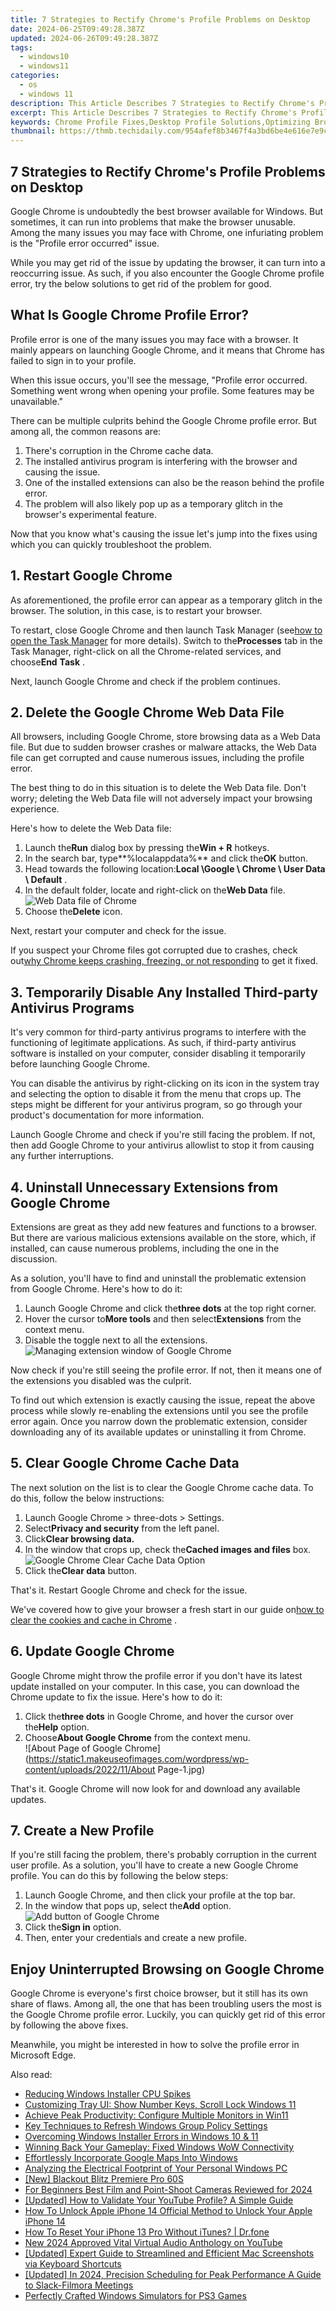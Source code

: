```yaml
---
title: 7 Strategies to Rectify Chrome's Profile Problems on Desktop
date: 2024-06-25T09:49:28.387Z
updated: 2024-06-26T09:49:28.387Z
tags:
  - windows10
  - windows11
categories:
  - os
  - windows 11
description: This Article Describes 7 Strategies to Rectify Chrome's Profile Problems on Desktop
excerpt: This Article Describes 7 Strategies to Rectify Chrome's Profile Problems on Desktop
keywords: Chrome Profile Fixes,Desktop Profile Solutions,Optimizing Browser Profiles,Chrome Settings Adjustment,Resetting Browser Profiles,Enhancing Chrome Performance,Correcting Browser Issues
thumbnail: https://thmb.techidaily.com/954afef8b3467f4a3bd6be4e616e7e9c0c40d6a5dfa6d1b3e758e9ac9f354ba6.jpg
---
```


## 7 Strategies to Rectify Chrome's Profile Problems on Desktop

 Google Chrome is undoubtedly the best browser available for Windows. But sometimes, it can run into problems that make the browser unusable. Among the many issues you may face with Chrome, one infuriating problem is the "Profile error occurred" issue.

 While you may get rid of the issue by updating the browser, it can turn into a reoccurring issue. As such, if you also encounter the Google Chrome profile error, try the below solutions to get rid of the problem for good.

## What Is Google Chrome Profile Error?

 Profile error is one of the many issues you may face with a browser. It mainly appears on launching Google Chrome, and it means that Chrome has failed to sign in to your profile.

 When this issue occurs, you'll see the message, "Profile error occurred. Something went wrong when opening your profile. Some features may be unavailable."

 There can be multiple culprits behind the Google Chrome profile error. But among all, the common reasons are:

1. There's corruption in the Chrome cache data.
2. The installed antivirus program is interfering with the browser and causing the issue.
3. One of the installed extensions can also be the reason behind the profile error.
4. The problem will also likely pop up as a temporary glitch in the browser's experimental feature.

 Now that you know what's causing the issue let's jump into the fixes using which you can quickly troubleshoot the problem.

## 1\. Restart Google Chrome

 As aforementioned, the profile error can appear as a temporary glitch in the browser. The solution, in this case, is to restart your browser.

 To restart, close Google Chrome and then launch Task Manager (see[how to open the Task Manager](https://www.makeuseof.com/ways-to-open-task-manager-windows-10/) for more details). Switch to the**Processes** tab in the Task Manager, right-click on all the Chrome-related services, and choose**End** **Task** .

Next, launch Google Chrome and check if the problem continues.

## 2\. Delete the Google Chrome Web Data File

 All browsers, including Google Chrome, store browsing data as a Web Data file. But due to sudden browser crashes or malware attacks, the Web Data file can get corrupted and cause numerous issues, including the profile error.

 The best thing to do in this situation is to delete the Web Data file. Don't worry; deleting the Web Data file will not adversely impact your browsing experience.

Here's how to delete the Web Data file:

1. Launch the**Run** dialog box by pressing the**Win + R** hotkeys.
2. In the search bar, type**%localappdata%** and click the**OK** button.
3. Head towards the following location:**Local \\Google \\ Chrome \\ User Data \\ Default** .
4. In the default folder, locate and right-click on the**Web Data** file.  
![Web Data file of Chrome](https://static1.makeuseofimages.com/wordpress/wp-content/uploads/2022/11/Web-Data-file.jpg)
5. Choose the**Delete** icon.

Next, restart your computer and check for the issue.

 If you suspect your Chrome files got corrupted due to crashes, check out[why Chrome keeps crashing, freezing, or not responding](https://www.makeuseof.com/tag/google-chrome-not-responding-keeps-crashing-freezing/) to get it fixed.

## 3\. Temporarily Disable Any Installed Third-party Antivirus Programs

 It's very common for third-party antivirus programs to interfere with the functioning of legitimate applications. As such, if third-party antivirus software is installed on your computer, consider disabling it temporarily before launching Google Chrome.

 You can disable the antivirus by right-clicking on its icon in the system tray and selecting the option to disable it from the menu that crops up. The steps might be different for your antivirus program, so go through your product's documentation for more information.

 Launch Google Chrome and check if you're still facing the problem. If not, then add Google Chrome to your antivirus allowlist to stop it from causing any further interruptions.

## 4\. Uninstall Unnecessary Extensions from Google Chrome

 Extensions are great as they add new features and functions to a browser. But there are various malicious extensions available on the store, which, if installed, can cause numerous problems, including the one in the discussion.

 As a solution, you'll have to find and uninstall the problematic extension from Google Chrome. Here's how to do it:

1. Launch Google Chrome and click the**three dots** at the top right corner.
2. Hover the cursor to**More tools** and then select**Extensions** from the context menu.
3. Disable the toggle next to all the extensions.  
![Managing extension window of Google Chrome](https://static1.makeuseofimages.com/wordpress/wp-content/uploads/2022/08/Remove-Extension.jpg)

 Now check if you're still seeing the profile error. If not, then it means one of the extensions you disabled was the culprit.

 To find out which extension is exactly causing the issue, repeat the above process while slowly re-enabling the extensions until you see the profile error again. Once you narrow down the problematic extension, consider downloading any of its available updates or uninstalling it from Chrome.

## 5\. Clear Google Chrome Cache Data

 The next solution on the list is to clear the Google Chrome cache data. To do this, follow the below instructions:

1. Launch Google Chrome > three-dots > Settings.
2. Select**Privacy and security** from the left panel.
3. Click**Clear browsing data.**
4. In the window that crops up, check the**Cached images and files** box.  
![Google Chrome Clear Cache Data Option](https://static1.makeuseofimages.com/wordpress/wp-content/uploads/2022/06/Clear-Data.jpg)
5. Click the**Clear data** button.

That's it. Restart Google Chrome and check for the issue.

 We've covered how to give your browser a fresh start in our guide on[how to clear the cookies and cache in Chrome](https://www.makeuseof.com/how-to-clear-cookies-cache-in-chrome/) .

## 6\. Update Google Chrome

 Google Chrome might throw the profile error if you don't have its latest update installed on your computer. In this case, you can download the Chrome update to fix the issue. Here's how to do it:

1. Click the**three dots** in Google Chrome, and hover the cursor over the**Help** option.
2. Choose**About Google Chrome** from the context menu.  
![About Page of Google Chrome](<https://static1.makeuseofimages.com/wordpress/wp-content/uploads/2022/11/About> Page-1.jpg)

 That's it. Google Chrome will now look for and download any available updates.

## 7\. Create a New Profile

 If you're still facing the problem, there's probably corruption in the current user profile. As a solution, you'll have to create a new Google Chrome profile. You can do this by following the below steps:

1. Launch Google Chrome, and then click your profile at the top bar.
2. In the window that pops up, select the**Add** option.  
![Add button of Google Chrome](https://static1.makeuseofimages.com/wordpress/wp-content/uploads/2022/11/Add-button.jpg)
3. Click the**Sign in** option.
4. Then, enter your credentials and create a new profile.

## Enjoy Uninterrupted Browsing on Google Chrome

 Google Chrome is everyone's first choice browser, but it still has its own share of flaws. Among all, the one that has been troubling users the most is the Google Chrome profile error. Luckily, you can quickly get rid of this error by following the above fixes.

 Meanwhile, you might be interested in how to solve the profile error in Microsoft Edge.


<ins class="adsbygoogle"
     style="display:block"
     data-ad-format="autorelaxed"
     data-ad-client="ca-pub-7571918770474297"
     data-ad-slot="1223367746"></ins>



<ins class="adsbygoogle"
     style="display:block"
     data-ad-client="ca-pub-7571918770474297"
     data-ad-slot="8358498916"
     data-ad-format="auto"
     data-full-width-responsive="true"></ins>

<span class="atpl-alsoreadstyle">Also read:</span>
<div><ul>
<li><a href="https://win11.techidaily.com/reducing-windows-installer-cpu-spikes/"><u>Reducing Windows Installer CPU Spikes</u></a></li>
<li><a href="https://win11.techidaily.com/customizing-tray-ui-show-number-keys-scroll-lock-windows-11/"><u>Customizing Tray UI: Show Number Keys, Scroll Lock Windows 11</u></a></li>
<li><a href="https://win11.techidaily.com/achieve-peak-productivity-configure-multiple-monitors-in-win11/"><u>Achieve Peak Productivity: Configure Multiple Monitors in Win11</u></a></li>
<li><a href="https://win11.techidaily.com/key-techniques-to-refresh-windows-group-policy-settings/"><u>Key Techniques to Refresh Windows Group Policy Settings</u></a></li>
<li><a href="https://win11.techidaily.com/overcoming-windows-installer-errors-in-windows-10-and-11/"><u>Overcoming Windows Installer Errors in Windows 10 & 11</u></a></li>
<li><a href="https://win11.techidaily.com/winning-back-your-gameplay-fixed-windows-wow-connectivity/"><u>Winning Back Your Gameplay: Fixed Windows WoW Connectivity</u></a></li>
<li><a href="https://win11.techidaily.com/effortlessly-incorporate-google-maps-into-windows/"><u>Effortlessly Incorporate Google Maps Into Windows</u></a></li>
<li><a href="https://win11.techidaily.com/analyzing-the-electrical-footprint-of-your-personal-windows-pc/"><u>Analyzing the Electrical Footprint of Your Personal Windows PC</u></a></li>
<li><a href="https://fox-cloud.techidaily.com/new-blackout-blitz-premiere-pro-60s/"><u>[New] Blackout Blitz  Premiere Pro 60S</u></a></li>
<li><a href="https://some-techniques.techidaily.com/for-beginners-best-film-and-point-shoot-cameras-reviewed-for-2024/"><u>For Beginners  Best Film and Point-Shoot Cameras Reviewed for 2024</u></a></li>
<li><a href="https://facebook-video-footage.techidaily.com/updated-how-to-validate-your-youtube-profile-a-simple-guide/"><u>[Updated] How to Validate Your YouTube Profile? A Simple Guide</u></a></li>
<li><a href="https://sim-unlock.techidaily.com/how-to-unlock-apple-iphone-14-official-method-to-unlock-your-apple-iphone-14-by-drfone-ios/"><u>How To Unlock Apple iPhone 14 Official Method to Unlock Your Apple iPhone 14</u></a></li>
<li><a href="https://blog-min.techidaily.com/how-to-reset-your-iphone-13-pro-without-itunes-drfone-by-drfone-ios-system-repair-ios-system-repair/"><u>How To Reset Your iPhone 13 Pro Without iTunes? | Dr.fone</u></a></li>
<li><a href="https://sound-tweaking.techidaily.com/new-2024-approved-vital-virtual-audio-anthology-on-youtube/"><u>New 2024 Approved Vital Virtual Audio Anthology on YouTube</u></a></li>
<li><a href="https://screen-video-capture.techidaily.com/updated-expert-guide-to-streamlined-and-efficient-mac-screenshots-via-keyboard-shortcuts/"><u>[Updated] Expert Guide to Streamlined and Efficient Mac Screenshots via Keyboard Shortcuts</u></a></li>
<li><a href="https://digital-screen-recording.techidaily.com/updated-in-2024-precision-scheduling-for-peak-performance-a-guide-to-slack-filmora-meetings/"><u>[Updated] In 2024, Precision Scheduling for Peak Performance  A Guide to Slack-Filmora Meetings</u></a></li>
<li><a href="https://screen-video-capture.techidaily.com/perfectly-crafted-windows-simulators-for-ps3-games/"><u>Perfectly Crafted Windows Simulators for PS3 Games</u></a></li>
</ul></div>
